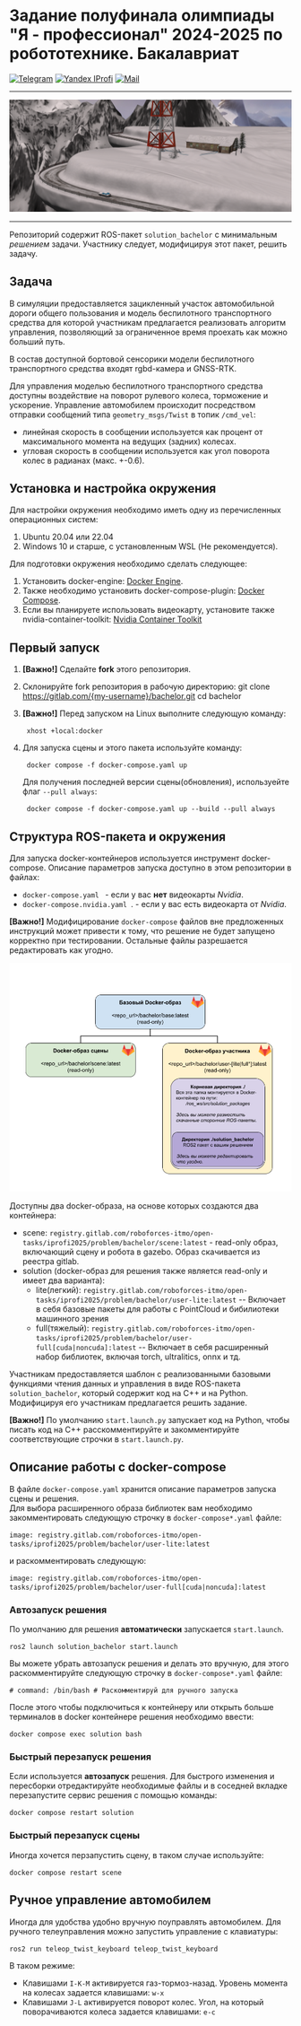 # Задание полуфинала олимпиады "Я - профессионал" 2024-2025 по робототехнике. Бакалавриат
[![Telegram](https://img.shields.io/badge/Telegram-2CA5E0?style=for-the-badge&logo=telegram&logoColor=white)](https://t.me/iprofirobots)    [![Yandex IProfi](https://img.shields.io/badge/yandex-%23FF0000.svg?&style=for-the-badge&logo=yandex&logoColor=white)](https://yandex.ru/profi/profile/?page=contests)  [![Mail](https://custom-icon-badges.demolab.com/badge/-iprofi.robotics@yandex.ru-red?style=for-the-badge&logo=mention&logoColor=white)](mailto:iprofi.robotics@yandex.ru)


---
![scene pic](docs/figures/scene_view.png)

---

Репозиторий содержит ROS-пакет `solution_bachelor` с минимальным *решением* задачи. Участнику следует, модифицируя этот пакет, решить задачу.

## Задача

В симуляции предоставляется зацикленный участок автомобильной дороги общего пользования и модель беспилотного транспортного средства для которой участникам предлагается реализовать алгоритм управления, позволяющий за ограниченное время проехать как можно больший путь.

В состав доступной бортовой сенсорики модели беспилотного транспортного средства входят rgbd-камера и GNSS-RTK.

Для управления моделью беспилотного транспортного средства доступны воздействие на поворот рулевого колеса, торможение и ускорение. Управление автомобилем происходит посредством отправки сообщений типа `geometry_msgs/Twist` в топик `/cmd_vel`:
- линейная скорость в сообщении используется как процент от максимального момента на ведущих (задних) колесах. 
- угловая скорость в сообщении используется как угол поворота колес в радианах (макс. +-0.6).



## Установка и настройка окружения
Для настройки окружения необходимо иметь одну из перечисленных операционных систем:
1. Ubuntu 20.04 или 22.04
2. Windows 10 и старше, с установленным WSL (Не рекомендуется).

Для подготовки окружения необходимо сделать следующее:
1. Установить docker-engine: [Docker Engine](https://docs.docker.com/engine/install/ubuntu/).  
2. Также необходимо установить docker-compose-plugin: [Docker Compose](https://docs.docker.com/compose/install/linux/).  
3. Если вы планируете использовать видеокарту, установите также nvidia-container-toolkit: [Nvidia Container Toolkit](https://docs.nvidia.com/datacenter/cloud-native/container-toolkit/install-guide.html)


## Первый запуск
1. **[Важно!]** Сделайте **fork** этого репозитория.
2. Склонируйте fork репозитория в рабочую директорию:
        git clone https://gitlab.com/{my-username}/bachelor.git
        cd bachelor

3. **[Важно!]** Перед запуском на Linux выполните следующую команду:

        xhost +local:docker

4. Для запуска сцены и этого пакета используйте команду:

        docker compose -f docker-compose.yaml up

    Для получения последней версии сцены(обновления), используейте флаг `--pull always`:

        docker compose -f docker-compose.yaml up --build --pull always



## Структура ROS-пакета и окружения

Для запуска docker-контейнеров используется инструмент docker-compose. Описание параметров запуска доступно в этом репозитории в файлах:

- `docker-compose.yaml ` - если у вас **нет** видеокарты *Nvidia*.
- `docker-compose.nvidia.yaml `. - если у вас есть видеокарта от *Nvidia*.

**[Важно!]** Модифицирование `docker-compose` файлов вне предложенных инструкций может привести к тому, что решение не будет запущено корректно при тестировании. Остальные файлы разрешается редактировать как угодно.

![Profi scheme](docs/figures/profi-scheme.png)

Доступны два docker-образа, на основе которых создаются два контейнера:
- scene: `registry.gitlab.com/roboforces-itmo/open-tasks/iprofi2025/problem/bachelor/scene:latest` - read-only образ, включающий сцену и робота в gazebo. Образ скачивается из реестра gitlab.
- solution (docker-образ для решения также является read-only и имеет два варианта):
    - lite(легкий): `registry.gitlab.com/roboforces-itmo/open-tasks/iprofi2025/problem/bachelor/user-lite:latest` -- Включает в себя базовые пакеты для работы с PointCloud и бибилиотеки машинного зрения 
    - full(тяжелый): `registry.gitlab.com/roboforces-itmo/open-tasks/iprofi2025/problem/bachelor/user-full[cuda|noncuda]:latest` -- Включает в себя расширенный набор библиотек, включая torch, ultralitics, onnx и тд.

Участникам предоставляется шаблон с реализованными базовыми функциями чтения данных и управления в виде ROS-пакета `solution_bachelor`, который содержит код на C++ и на Python. Модифицируя его участникам предлагается решить задание.

**[Важно!]** По умолчанию `start.launch.py` запускает код на Python, чтобы писать код на C++ расскомментируйте и закомментируйте соответствующие строчки в `start.launch.py`.

## Описание работы с docker-compose

В файле `docker-compose.yaml` хранится описание параметров запуска сцены и решения.  
Для выбора расширенного образа библиотек вам необходимо закомментировать следующую строчку в `docker-compose*.yaml` файле:

    image: registry.gitlab.com/roboforces-itmo/open-tasks/iprofi2025/problem/bachelor/user-lite:latest

и раскомментировать следующую:

    image: registry.gitlab.com/roboforces-itmo/open-tasks/iprofi2025/problem/bachelor/user-full[cuda|noncuda]:latest


### Автозапуск решения
По умолчанию для решения **автоматически** запускается `start.launch`.

    ros2 launch solution_bachelor start.launch

Вы можете убрать автозапуск решения и делать это вручную, для этого раскомментируйте следующую строчку в `docker-compose*.yaml` файле:

    # command: /bin/bash # Раскомментируй для ручного запуска

После этого чтобы подключиться к контейнеру или открыть больше терминалов в docker контейнере решения необходимо ввести:

    docker compose exec solution bash


### Быстрый перезапуск решения
Если используется **автозапуск** решения. Для быстрого изменения и пересборки отредактируйте необходимые файлы и в соседней вкладке перезапустите сервис решения с помощью команды:

    docker compose restart solution

### Быстрый перезапуск сцены
Иногда хочется перзапустить сцену, в таком случае используйте:

    docker compose restart scene


## Ручное управление автомобилем

Иногда для удобства удобно вручную поуправлять автомобилем. Для ручного телеуправления можно запустить управление с клавиатуры:
    
    ros2 run teleop_twist_keyboard teleop_twist_keyboard

В таком режиме:
- Клавишами `I-K-M` активируется газ-тормоз-назад. Уровень момента на колесах задается клавишами: `w-x`
- Клавишами `J-L` активируется поворот колес. Угол, на который поворачиваются колеса задается клавишами: `e-c`
